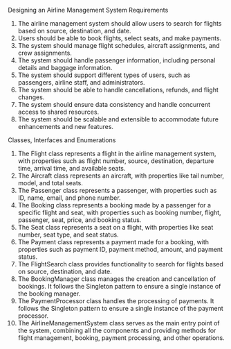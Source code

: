 Designing an Airline Management System
Requirements
1. The airline management system should allow users to search for flights based on source, destination, and date.
2. Users should be able to book flights, select seats, and make payments.
3. The system should manage flight schedules, aircraft assignments, and crew assignments.
4. The system should handle passenger information, including personal details and baggage information.
5. The system should support different types of users, such as passengers, airline staff, and administrators.
6. The system should be able to handle cancellations, refunds, and flight changes.
7. The system should ensure data consistency and handle concurrent access to shared resources.
8. The system should be scalable and extensible to accommodate future enhancements and new features.

Classes, Interfaces and Enumerations
1. The Flight class represents a flight in the airline management system, with properties such as flight number, source, destination, departure time, arrival time, and available seats.
2. The Aircraft class represents an aircraft, with properties like tail number, model, and total seats.
3. The Passenger class represents a passenger, with properties such as ID, name, email, and phone number.
4. The Booking class represents a booking made by a passenger for a specific flight and seat, with properties such as booking number, flight, passenger, seat, price, and booking status.
5. The Seat class represents a seat on a flight, with properties like seat number, seat type, and seat status.
6. The Payment class represents a payment made for a booking, with properties such as payment ID, payment method, amount, and payment status.
7. The FlightSearch class provides functionality to search for flights based on source, destination, and date.
8. The BookingManager class manages the creation and cancellation of bookings. It follows the Singleton pattern to ensure a single instance of the booking manager.
9. The PaymentProcessor class handles the processing of payments. It follows the Singleton pattern to ensure a single instance of the payment processor.
10. The AirlineManagementSystem class serves as the main entry point of the system, combining all the components and providing methods for flight management, booking, payment processing, and other operations.